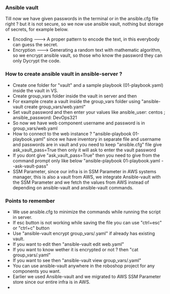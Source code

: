 ### Ansible vault
Till now we have given passwords in the terminal or in the ansible.cfg file right ? but it is not secure, so we now use ansible vault, nothing but storage of secrets, for example below.
- Encoding ---> A proper pattern to encode the text, in this everybody can guess the secret.
- Encryption ---> Generating a random text with mathematic algorithm, so we encrypt ansible vault, so those
  who know the password they can only Dycrypt the code.

### How to create ansible vault in ansible-server ?
- Create one folder for "vault" and a sample playbook (01-playbook.yaml) inside the vault in VS.
- Create group_vars folder inside the vault in server and then 
- For example create a vault inside the group_vars folder using "ansible-vault create group_vars/web.yaml"
- Set vault password and then enter your values like ansible_user: centos ; ansible_password: DevOps321
- So now we have web component username and password is in group_vars/web.yaml
- How to connect to the web instance ? "ansible-playbook 01-playbook.yaml" since we have inventory in
  separate file and username and passwords are in vault and you need to keep "ansible.cfg" file give
  ask_vault_pass=True then only it will ask to enter the vault password
- If you dont give "ask_vault_pass=True" then you need to give from the command prompt only like below
  "ansible-playbook 01-playbook.yaml --ask-vault-pass"
- SSM Parameter, since our infra is in SSM Parameter in AWS systems manager, this is also a vault from AWS,
  we integrate Ansible-vault with the SSM Parameter and we fetch the values from AWS instead of depending on
  ansible-vault and ansible-vault commands.

### Points to remember
- We use ansible.cfg to minimize the commands while running the script in server.
- If esc button is not working while saving the file you can use "ctrl+esc" or "ctrl+c" button
- Use "ansible-vault encrypt group_vars/<some-name>.yaml" if already has existing vault.
- If you want to edit then "ansible-vault edit web.yaml"
- If you want to know wether it is encrypted or not ? then "cat group_vars/<some-name>.yaml"
- If you want to see then "ansible-vault view group_vars/<some-name>.yaml"
- You can use ansible-vault anywhere in the roboshop project for any components you want.
- Earlier we used Ansible-vault and we migrated to AWS SSM Parameter store since our entire infra is in AWS.
- 
